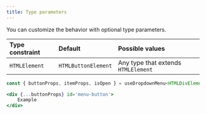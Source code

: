 ```yaml
---
title: Type parameters
---
```


You can customize the behavior with optional type parameters.

Type constraint | Default | Possible values
:--- | :--- | :---
`HTMLElement` | `HTMLButtonElement` | Any type that extends `HTMLElement`

```js
const { buttonProps, itemProps, isOpen } = useDropdownMenu<HTMLDivElement>(3);
```

```jsx
<div {...buttonProps} id='menu-button'>
    Example
</div>
```